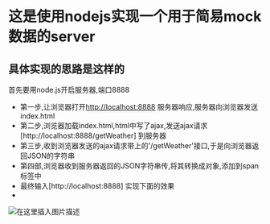 # 这是使用nodejs实现一个用于简易mock数据的server
## 具体实现的思路是这样的
首先要用node.js开启服务器,端口8888
- 第一步,让浏览器打开[http://localhost:8888](http://localhost:8888) 服务器响应,服务器向浏览器发送index.html
- 第二步,浏览器加载index.html,html中写了ajax,发送ajax请求[http://localhost:8888/getWeather] 到服务器
- 第三步,收到浏览器发送的ajax请求带上的'/getWeather'接口,于是向浏览器返回JSON的字符串
- 第四部,浏览器收到服务器返回的JSON字符串传,将其转换成对象,添加到span标签中
- 最终输入[http://localhost:8888] 实现下面的效果
- 

![在这里插入图片描述](https://img-blog.csdnimg.cn/20200909155529250.png?x-oss-process=image/watermark,type_ZmFuZ3poZW5naGVpdGk,shadow_10,text_aHR0cHM6Ly9ibG9nLmNzZG4ubmV0L01TNjMyNF9aQUtV,size_16,color_FFFFFF,t_70#pic_center)
